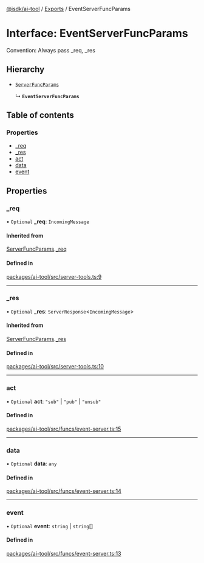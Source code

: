 [@isdk/ai-tool](../README.md) / [Exports](../modules.md) / EventServerFuncParams

# Interface: EventServerFuncParams

Convention: Always pass _req, _res

## Hierarchy

- [`ServerFuncParams`](ServerFuncParams.md)

  ↳ **`EventServerFuncParams`**

## Table of contents

### Properties

- [\_req](EventServerFuncParams.md#_req)
- [\_res](EventServerFuncParams.md#_res)
- [act](EventServerFuncParams.md#act)
- [data](EventServerFuncParams.md#data)
- [event](EventServerFuncParams.md#event)

## Properties

### \_req

• `Optional` **\_req**: `IncomingMessage`

#### Inherited from

[ServerFuncParams](ServerFuncParams.md).[_req](ServerFuncParams.md#_req)

#### Defined in

[packages/ai-tool/src/server-tools.ts:9](https://github.com/isdk/ai-tool.js/blob/787e914a1f5dab2d24312399a6f123f0e8360403/src/server-tools.ts#L9)

___

### \_res

• `Optional` **\_res**: `ServerResponse`\<`IncomingMessage`\>

#### Inherited from

[ServerFuncParams](ServerFuncParams.md).[_res](ServerFuncParams.md#_res)

#### Defined in

[packages/ai-tool/src/server-tools.ts:10](https://github.com/isdk/ai-tool.js/blob/787e914a1f5dab2d24312399a6f123f0e8360403/src/server-tools.ts#L10)

___

### act

• `Optional` **act**: ``"sub"`` \| ``"pub"`` \| ``"unsub"``

#### Defined in

[packages/ai-tool/src/funcs/event-server.ts:15](https://github.com/isdk/ai-tool.js/blob/787e914a1f5dab2d24312399a6f123f0e8360403/src/funcs/event-server.ts#L15)

___

### data

• `Optional` **data**: `any`

#### Defined in

[packages/ai-tool/src/funcs/event-server.ts:14](https://github.com/isdk/ai-tool.js/blob/787e914a1f5dab2d24312399a6f123f0e8360403/src/funcs/event-server.ts#L14)

___

### event

• `Optional` **event**: `string` \| `string`[]

#### Defined in

[packages/ai-tool/src/funcs/event-server.ts:13](https://github.com/isdk/ai-tool.js/blob/787e914a1f5dab2d24312399a6f123f0e8360403/src/funcs/event-server.ts#L13)

